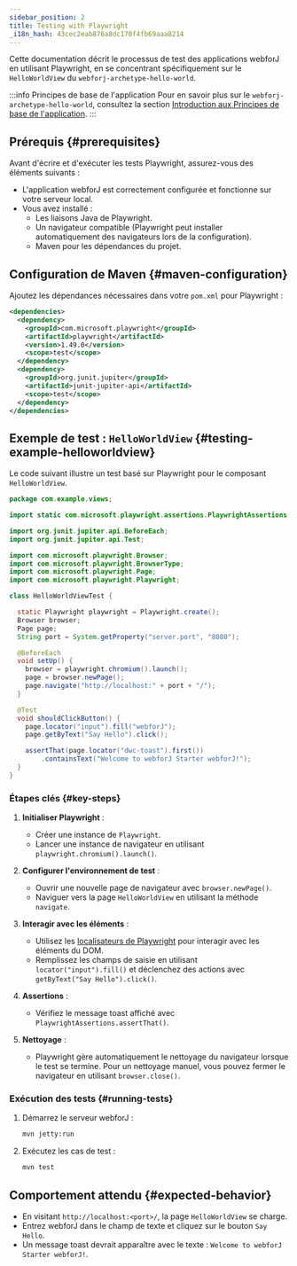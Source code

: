 ```yaml
---
sidebar_position: 2
title: Testing with Playwright
_i18n_hash: 43cec2eab876a8dc170f4fb69aaa8214
---
```

Cette documentation décrit le processus de test des applications webforJ en utilisant Playwright, en se concentrant spécifiquement sur le `HelloWorldView` du `webforj-archetype-hello-world`.

:::info Principes de base de l'application
Pour en savoir plus sur le `webforj-archetype-hello-world`, consultez la section [Introduction aux Principes de base de l'application](../../introduction/basics).
:::

## Prérequis {#prerequisites}

Avant d'écrire et d'exécuter les tests Playwright, assurez-vous des éléments suivants :
- L'application webforJ est correctement configurée et fonctionne sur votre serveur local.
- Vous avez installé :
  - Les liaisons Java de Playwright.
  - Un navigateur compatible (Playwright peut installer automatiquement des navigateurs lors de la configuration).
  - Maven pour les dépendances du projet.

## Configuration de Maven {#maven-configuration}

Ajoutez les dépendances nécessaires dans votre `pom.xml` pour Playwright :

```xml title="pom.xml"
<dependencies>
  <dependency>
    <groupId>com.microsoft.playwright</groupId>
    <artifactId>playwright</artifactId>
    <version>1.49.0</version>
    <scope>test</scope>
  </dependency>
  <dependency>
    <groupId>org.junit.jupiter</groupId>
    <artifactId>junit-jupiter-api</artifactId>
    <scope>test</scope>
  </dependency>
</dependencies>
```

## Exemple de test : `HelloWorldView` {#testing-example-helloworldview}

Le code suivant illustre un test basé sur Playwright pour le composant `HelloWorldView`.

```java title="HelloWorldViewTest.java"
package com.example.views;

import static com.microsoft.playwright.assertions.PlaywrightAssertions.assertThat;

import org.junit.jupiter.api.BeforeEach;
import org.junit.jupiter.api.Test;

import com.microsoft.playwright.Browser;
import com.microsoft.playwright.BrowserType;
import com.microsoft.playwright.Page;
import com.microsoft.playwright.Playwright;

class HelloWorldViewTest {

  static Playwright playwright = Playwright.create();
  Browser browser;
  Page page;
  String port = System.getProperty("server.port", "8080");

  @BeforeEach
  void setUp() {
    browser = playwright.chromium().launch(); 
    page = browser.newPage();
    page.navigate("http://localhost:" + port + "/");
  }

  @Test
  void shouldClickButton() {
    page.locator("input").fill("webforJ");
    page.getByText("Say Hello").click();

    assertThat(page.locator("dwc-toast").first())
        .containsText("Welcome to webforJ Starter webforJ!");
  }
}
```

### Étapes clés {#key-steps}

1. **Initialiser Playwright** :
   - Créer une instance de `Playwright`.
   - Lancer une instance de navigateur en utilisant `playwright.chromium().launch()`.

2. **Configurer l'environnement de test** :
   - Ouvrir une nouvelle page de navigateur avec `browser.newPage()`.
   - Naviguer vers la page `HelloWorldView` en utilisant la méthode `navigate`.

3. **Interagir avec les éléments** :
   - Utilisez les [localisateurs de Playwright](https://playwright.dev/java/docs/api/class-locator) pour interagir avec les éléments du DOM.
   - Remplissez les champs de saisie en utilisant `locator("input").fill()` et déclenchez des actions avec `getByText("Say Hello").click()`.

4. **Assertions** :
   - Vérifiez le message toast affiché avec `PlaywrightAssertions.assertThat()`.

5. **Nettoyage** :
   - Playwright gère automatiquement le nettoyage du navigateur lorsque le test se termine. Pour un nettoyage manuel, vous pouvez fermer le navigateur en utilisant `browser.close()`.

### Exécution des tests {#running-tests}

1. Démarrez le serveur webforJ :
   ```bash
   mvn jetty:run
   ```

2. Exécutez les cas de test :
   ```bash
   mvn test
   ```

## Comportement attendu {#expected-behavior}

- En visitant `http://localhost:<port>/`, la page `HelloWorldView` se charge.
- Entrez webforJ dans le champ de texte et cliquez sur le bouton `Say Hello`.
- Un message toast devrait apparaître avec le texte : `Welcome to webforJ Starter webforJ!`.

